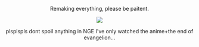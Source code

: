 <p align="center">
  Remaking everything, please be paitent.
</p>
<p align="center">
  <img src="https://i.pinimg.com/564x/3c/71/1d/3c711da8f48dd966aa2665026b1190cc.jpg">
</p>
<p align="center">
  plsplspls dont spoil anything in NGE I've only watched the anime+the end of evangelion...
</p>
